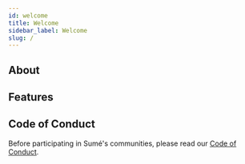 ```yaml
---
id: welcome
title: Welcome
sidebar_label: Welcome
slug: /
---
```


## About



## Features

## Code of Conduct

Before participating in Sumé's communities, please read our [Code of Conduct](/docs/conduct).
